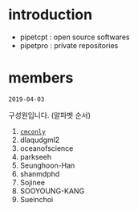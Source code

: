 # introduction

- pipetcpt : open source softwares
- pipetpro : private repositories

# members

`2019-04-03`

구성원입니다. (알파벳 순서)

1. [`cmconly`](https://github.com/cmconly)
5. dlaqudgml2 
1. oceanofscience 
6. parkseeh 
2. Seunghoon-Han 
3. shanmdphd
7. Sojinee 
8. SOOYOUNG-KANG
4. Sueinchoi 

